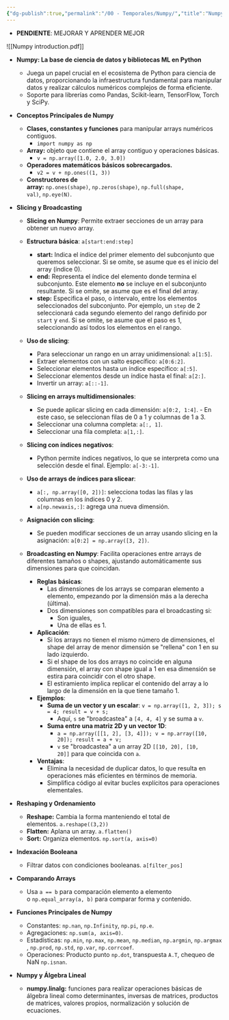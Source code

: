 ```yaml
---
{"dg-publish":true,"permalink":"/00 - Temporales/Numpy/","title":"Numpy","noteIcon":""}
---
```



- **PENDIENTE**: MEJORAR Y APRENDER MEJOR

![[Numpy introduction.pdf]]


- **Numpy: La base de ciencia de datos y bibliotecas ML en Python**
	- Juega un papel crucial en el ecosistema de Python para ciencia de datos, proporcionando la infraestructura fundamental para manipular datos y realizar cálculos numéricos complejos de forma eficiente.
	- Soporte para librerías como Pandas, Scikit-learn, TensorFlow, Torch y SciPy.
- **Conceptos Principales de Numpy**
	- **Clases, constantes y funciones** para manipular arrays numéricos contiguos.
		- `import numpy as np`
	- **Array:** objeto que contiene el array contiguo y operaciones básicas.
		- `v = np.array([1.0, 2.0, 3.0])`
	- **Operadores matemáticos básicos sobrecargados.**
		- `v2 = v + np.ones((1, 3))`
	- **Constructores de array:** `np.ones(shape)`, `np.zeros(shape)`, `np.full(shape, val)`, `np.eye(N)`.
- **Slicing y Broadcasting**
	- **Slicing en Numpy**: Permite extraer secciones de un array para obtener un nuevo array.
	- **Estructura básica**: `a[start:end:step]`
		- **start:** Indica el índice del primer elemento del subconjunto que queremos seleccionar. Si se omite, se asume que es el inicio del array (índice 0).
		- **end:** Representa el índice del elemento donde termina el subconjunto. Este elemento **no** se incluye en el subconjunto resultante. Si se omite, se asume que es el final del array.
		- **step:** Especifica el paso, o intervalo, entre los elementos seleccionados del subconjunto. Por ejemplo, un `step` de 2 seleccionará cada segundo elemento del rango definido por `start` y `end`. Si se omite, se asume que el paso es 1, seleccionando así todos los elementos en el rango.
	- **Uso de slicing**:
		- Para seleccionar un rango en un array unidimensional: `a[1:5]`.
		- Extraer elementos con un salto específico: `a[0:6:2]`.
		- Seleccionar elementos hasta un índice específico: `a[:5]`.
		- Seleccionar elementos desde un índice hasta el final: `a[2:]`.
		- Invertir un array: `a[::-1]`.
	- **Slicing en arrays multidimensionales**:
		- Se puede aplicar slicing en cada dimensión: `a[0:2, 1:4]`.
				- En este caso, se seleccionan filas de 0 a 1 y columnas de 1 a 3.
		- Seleccionar una columna completa: `a[:, 1]`.
		- Seleccionar una fila completa: `a[1,:]`.
	- **Slicing con índices negativos**:
		- Python permite índices negativos, lo que se interpreta como una selección desde el final. Ejemplo: `a[-3:-1]`.
	- **Uso de arrays de índices para slicear**:
		- `a[:, np.array([0, 2])]`: selecciona todas las filas y las columnas en los índices 0 y 2.
		- `a[np.newaxis,:]`: agrega una nueva dimensión.
	- **Asignación con slicing**:
		- Se pueden modificar secciones de un array usando slicing en la asignación: `a[0:2] = np.array([3, 2])`.

	- **Broadcasting en Numpy**: Facilita operaciones entre arrays de diferentes tamaños o shapes, ajustando automáticamente sus dimensiones para que coincidan.
		- **Reglas básicas**:
			- Las dimensiones de los arrays se comparan elemento a elemento, empezando por la dimensión más a la derecha (última).
			- Dos dimensiones son compatibles para el broadcasting si:
				- Son iguales,
				- Una de ellas es 1.
		- **Aplicación**:
			- Si los arrays no tienen el mismo número de dimensiones, el shape del array de menor dimensión se "rellena" con 1 en su lado izquierdo.
			- Si el shape de los dos arrays no coincide en alguna dimensión, el array con shape igual a 1 en esa dimensión se estira para coincidir con el otro shape.
			- El estiramiento implica replicar el contenido del array a lo largo de la dimensión en la que tiene tamaño 1.
		- **Ejemplos**:
			- **Suma de un vector y un escalar**: `v = np.array([1, 2, 3]); s = 4; result = v + s;`
				- Aquí, `s` se "broadcastea" a `[4, 4, 4]` y se suma a `v`.
			- **Suma entre una matriz 2D y un vector 1D**:
				- `a = np.array([[1, 2], [3, 4]]); v = np.array([10, 20]); result = a + v;`
				- `v` se "broadcastea" a un array 2D `[[10, 20], [10, 20]]` para que coincida con `a`.
		- **Ventajas**:
			- Elimina la necesidad de duplicar datos, lo que resulta en operaciones más eficientes en términos de memoria.
			- Simplifica código al evitar bucles explícitos para operaciones elementales.

- **Reshaping y Ordenamiento**
	- **Reshape:** Cambia la forma manteniendo el total de elementos. `a.reshape((3,2))`
	- **Flatten:** Aplana un array. `a.flatten()`
	- **Sort:** Organiza elementos. `np.sort(a, axis=0)`
- **Indexación Booleana**
	- Filtrar datos con condiciones booleanas. `a[filter_pos]`
- **Comparando Arrays**
	- Usa `a == b` para comparación elemento a elemento o `np.equal_array(a, b)` para comparar forma y contenido.
- **Funciones Principales de Numpy**
	- Constantes: `np.nan`, `np.Infinity`, `np.pi`, `np.e`.
	- Agregaciones: `np.sum(a, axis=0)`.
	- Estadísticas: `np.min`, `np.max`, `np.mean`, `np.median`, `np.argmin`, `np.argmax`, `np.prod`, `np.std`, `np.var`, `np.corrcoef`.
	- Operaciones: Producto punto `np.dot`, transpuesta `A.T`, chequeo de NaN `np.isnan`.
- **Numpy y Álgebra Lineal**
	- **numpy.linalg:** funciones para realizar operaciones básicas de álgebra lineal como determinantes, inversas de matrices, productos de matrices, valores propios, normalización y solución de ecuaciones.
